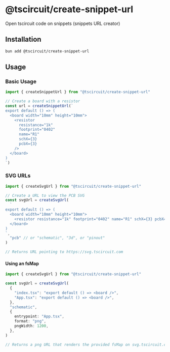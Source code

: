 # @tscircuit/create-snippet-url

Open tscircuit code on snippets (snippets URL creator)

## Installation

```bash
bun add @tscircuit/create-snippet-url
```

## Usage

### Basic Usage

```ts
import { createSnippetUrl } from "@tscircuit/create-snippet-url"

// Create a board with a resistor
const url = createSnippetUrl(`
export default () => (
  <board width="10mm" height="10mm">
    <resistor
      resistance="1k"
      footprint="0402"
      name="R1"
      schX={3}
      pcbX={3}
    />
  </board>
)
`)
```

### SVG URLs

```ts
import { createSvgUrl } from "@tscircuit/create-snippet-url"

// Create a URL to view the PCB SVG
const svgUrl = createSvgUrl(
  `
export default () => (
  <board width="10mm" height="10mm">
    <resistor resistance="1k" footprint="0402" name="R1" schX={3} pcbX={3} />
  </board>
)
`,
  "pcb" // or "schematic", "3d", or "pinout"
)

// Returns URL pointing to https://svg.tscircuit.com
```

#### Using an fsMap

```ts
import { createSvgUrl } from "@tscircuit/create-snippet-url"

const svgUrl = createSvgUrl(
  {
    "index.tsx": "export default () => <board />",
    "App.tsx": "export default () => <board />",
  },
  "schematic",
  {
    entrypoint: "App.tsx",
    format: "png",
    pngWidth: 1200,
  },
)

// Returns a png URL that renders the provided fsMap on svg.tscircuit.com
```
